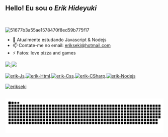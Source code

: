 ## Hello! Eu sou o *Erik Hideyuki* 
</br>

 ![51677b3a55ae1578470f8ed59b775f17](https://user-images.githubusercontent.com/56083781/130707248-6007794f-e4a4-4e9f-8e2b-6c3a192a19ed.gif)

- 🌱 Atualmente estudando Javascript & Nodejs
- 📫 Contate-me no email: erikseki@hotmail.com
- ⚡ Fatos: love pizza and games

<head>
  <link rel="stylesheet" href="devicon.min.css">
</head>

<div>
  <a href="https://github.com/erikseki">
  <img height="180em" src="https://github-readme-stats.vercel.app/api?username=erikseki&show_icons=true&theme=dark&include_all_commits=true&count_private=true"/>
  <img height="180em" src="https://github-readme-stats.vercel.app/api/top-langs/?username=erikseki&layout=compact&langs_count=7&theme=dark"/>
</div>
  
<div style="display: inline_block"><br>
  <img align="center" alt="erik-Js" height="30" width="40" src="https://cdn.jsdelivr.net/npm/simple-icons@v5/icons/javascript.svg" />
  <img align="center" alt="erik-Html" height="30" width="40" src="https://cdn.jsdelivr.net/npm/simple-icons@v5/icons/html5.svg" />
  <img align="center" alt="erik-Css" height="30" width="40" src="https://cdn.jsdelivr.net/npm/simple-icons@v5/icons/css3.svg" />
  <img align="center" alt="erik-CSharp" height="30" width="40" src="https://cdn.jsdelivr.net/npm/simple-icons@v5/icons/csharp.svg" />
  <img align="center" alt="erik-Nodejs" height="30" width="40" src="https://cdn.jsdelivr.net/npm/simple-icons@v5/icons/nodedotjs.svg" />
 
</div></br>
 
 <img src="https://komarev.com/ghpvc/?username=erikseki&color=green" alt="erikseki" />
  
  ##

  ![Snake animation](https://github.com/erikseki/erikseki/blob/output/github-contribution-grid-snake.svg)
